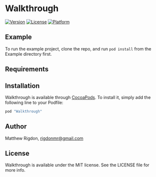 # Walkthrough

[![Version](https://img.shields.io/cocoapods/v/Walkthrough.svg?style=flat)](http://cocoapods.org/pods/Walkthrough)
[![License](https://img.shields.io/cocoapods/l/Walkthrough.svg?style=flat)](http://cocoapods.org/pods/Walkthrough)
[![Platform](https://img.shields.io/cocoapods/p/Walkthrough.svg?style=flat)](http://cocoapods.org/pods/Walkthrough)

## Example

To run the example project, clone the repo, and run `pod install` from the Example directory first.

## Requirements

## Installation

Walkthrough is available through [CocoaPods](http://cocoapods.org). To install
it, simply add the following line to your Podfile:

```ruby
pod "Walkthrough"
```

## Author

Matthew Rigdon, rigdonmr@gmail.com

## License

Walkthrough is available under the MIT license. See the LICENSE file for more info.
